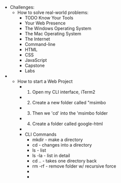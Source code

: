 - Challenges:
	- How to solve real-world problems:
		- TODO Know Your Tools
		- Your Web Presence
		- The Windows Operating System
		- The Mac Operating System
		- The Internet
		- Command-line
		- HTML
		- CSS
		- JavaScript
		- Capstone
		- Labs
-
	- How to start a Web Project
		- 1. Open my CLI interface, iTerm2
		- 2. Create a new folder called "msimbo
		- 3. Then we 'cd' into the 'msimbo folder
		- 4. Create a folder called google-html
		-
		- CLI Commands
			- mkdir - make a directory
			- cd - changes into a directory
			- ls - list
			- ls -la - list in detail
			- cd .. - takes one directory back
			- rm -rf - remove folder w/ recursive force
			-
			-